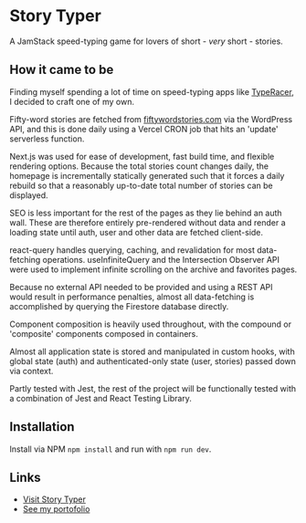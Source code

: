 # Story Typer

A JamStack speed-typing game for lovers of short - _very_ short - stories.

## How it came to be

Finding myself spending a lot of time on speed-typing apps like [TypeRacer](https://play.typeracer.com "TypeRacer" ), I decided to craft one of my own.

Fifty-word stories are fetched from [fiftywordstories.com](http://fiftywordstories.com "Fifty-Word Stories") via the WordPress API, and this is done daily using a Vercel CRON job that hits an 'update' serverless function.

Next.js was used for ease of development, fast build time, and flexible rendering options. Because the total stories count changes daily, the homepage is incrementally statically generated such that it forces a daily rebuild so that a reasonably up-to-date total number of stories can be displayed.

SEO is less important for the rest of the pages as they lie behind an auth wall. These are therefore entirely pre-rendered without data and render a loading state until auth, user and other data are fetched client-side.

react-query handles querying, caching, and revalidation for most data-fetching operations. useInfiniteQuery and the Intersection Observer API were used to implement infinite scrolling on the archive and favorites pages.

Because no external API needed to be provided and using a REST API would result in performance penalties, almost all data-fetching is accomplished by querying the Firestore database directly.

Component composition is heavily used throughout, with the compound or 'composite' components composed in containers.

Almost all application state is stored and manipulated in custom hooks, with global state (auth) and authenticated-only state (user, stories) passed down via context.

Partly tested with Jest, the rest of the project will be functionally tested with a combination of Jest and React Testing Library.

## Installation

Install via NPM `npm install` and run with `npm run dev`.

## Links

- [Visit Story Typer](https://storytyper.stevenwebster.co "Story Typer")
- [See my portofolio](https://stevenwebster.co "Steven Webster")
